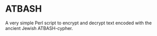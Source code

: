 # ATBASH
A very simple Perl script to encrypt and decrypt text encoded with the ancient Jewish ATBASH-cypher.

